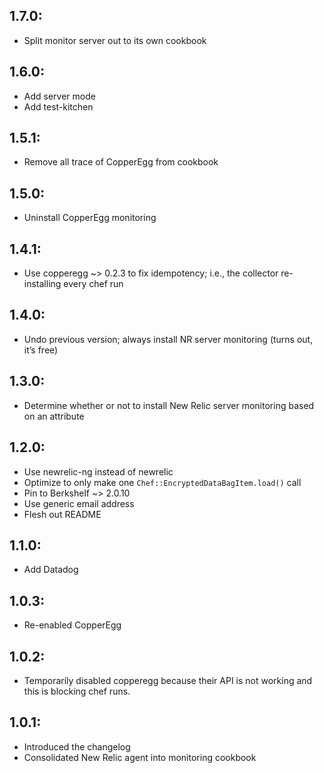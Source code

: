 ## 1.7.0:

* Split monitor server out to its own cookbook

## 1.6.0:

* Add server mode
* Add test-kitchen

## 1.5.1:

* Remove all trace of CopperEgg from cookbook

## 1.5.0:

* Uninstall CopperEgg monitoring

## 1.4.1:

* Use copperegg ~> 0.2.3 to fix idempotency; i.e., the collector re-installing every chef run

## 1.4.0:

* Undo previous version; always install NR server monitoring (turns out, it’s free)

## 1.3.0:

* Determine whether or not to install New Relic server monitoring based on an attribute

## 1.2.0:

* Use newrelic-ng instead of newrelic
* Optimize to only make one `Chef::EncryptedDataBagItem.load()` call
* Pin to Berkshelf ~> 2.0.10
* Use generic email address
* Flesh out README

## 1.1.0:

* Add Datadog

## 1.0.3:

* Re-enabled CopperEgg

## 1.0.2:

* Temporarily disabled copperegg because their API is not working and this is blocking chef runs.

## 1.0.1:

* Introduced the changelog
* Consolidated New Relic agent into monitoring cookbook

